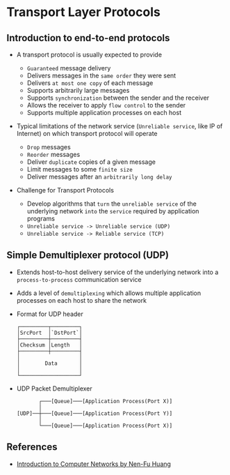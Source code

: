 # Transport Layer Protocols

## Introduction to end-to-end protocols
* A transport protocol is usually expected to provide
    * `Guaranteed` message delivery
    * Delivers messages in the `same order` they were sent
    * Delivers `at most one copy` of each message
    * Supports arbitrarily large messages
    * Supports `synchronization` between the sender and the receiver
    * Allows the receiver to apply `flow control` to the sender
    * Supports multiple application processes on each host

* Typical limitations of the network service (`Unreliable service`, like IP of Internet) on which transport protocol will operate
    * `Drop` messages
    * `Reorder` messages
    * Deliver `duplicate` copies of a given message
    * Limit messages to some `finite size`
    * Deliver messages after an `arbitrarily long delay`

* Challenge for Transport Protocols
    * Develop algorithms that `turn` the `unreliable service` of the underlying network `into` the `service` required by application programs
    * `Unreliable service -> Unreliable service (UDP)`
    * `Unreliable service -> Reliable service (TCP)`

## Simple Demultiplexer protocol (UDP)
* Extends host-to-host delivery service of the underlying network into a `process-to-process` communication service
* Adds a level of `demultiplexing` which allows multiple application processes on each host to share the network

* Format for UDP header
    ```
    ┌─────────┬─────────┐
    │SrcPort  │`DstPort`│
    ├─────────┼─────────┤
    │Checksum │Length   │
    ├─────────┼─────────┤
    │                   │
    │        Data       │
    │                   │
    └───────────────────┘
    ```

* UDP Packet Demultiplexer
    ```
           ┌───[Queue]───[Application Process(Port X)]
           │
    [UDP]──┼───[Queue]───[Application Process(Port Y)]
           │
           └───[Queue]───[Application Process(Port X)]	
    ``` 

## References
* [Introduction to Computer Networks by Nen-Fu Huang](https://youtube.com/playlist?list=PLS0SUwlYe8cxktXNovos9xleroaWyb-z5)